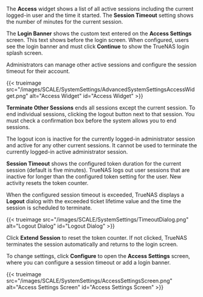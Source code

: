 &NewLine;

The **Access** widget shows a list of all active sessions including the current logged-in user and the time it started.
The **Session Timeout** setting shows the number of minutes for the current session.

The **Login Banner** shows the custom text entered on the **Access Settings** screen. This text shows before the login screen.
When configured, users see the login banner and must click **Continue** to show the TrueNAS login splash screen.

Administrators can manage other active sessions and configure the session timeout for their account.

{{< trueimage src="/images/SCALE/SystemSettings/AdvancedSystemSettingsAccessWidget.png" alt="Access Widget" id="Access Widget" >}}

**Terminate Other Sessions** ends all sessions except the current session.
To end individual sessions, clicking the logout <span class="iconify" data-icon="bi:box-arrow-in-right"></span> button next to that session.
You must check a confirmation box before the system allows you to end sessions.

The logout icon is inactive for the currently logged-in administrator session and active for any other current sessions.
It cannot be used to terminate the currently logged-in active administrator session.

**Session Timeout** shows the configured token duration for the current session (default is five minutes).
TrueNAS logs out user sessions that are inactive for longer than the configured token setting for the user.
New activity resets the token counter.

When the configured session timeout is exceeded, TrueNAS displays a **Logout** dialog with the exceeded ticket lifetime value and the time the session is scheduled to terminate.

{{< trueimage src="/images/SCALE/SystemSettings/TimeoutDialog.png" alt="Logout Dialog" id="Logout Dialog" >}}

Click **Extend Session** to reset the token counter.
If not clicked, TrueNAS terminates the session automatically and returns to the login screen.

To change settings, click **Configure** to open the **Access Settings** screen, where you can configure a session timeout or add a login banner.

{{< trueimage src="/images/SCALE/SystemSettings/AccessSettingsScreen.png" alt="Access Settings Screen" id="Access Settings Screen" >}}
